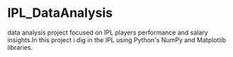 # IPL_DataAnalysis
data analysis project focused on IPL players performance and salary insights.In this project i dig in the IPL using Python's NumPy and Matplotlib libraries.
